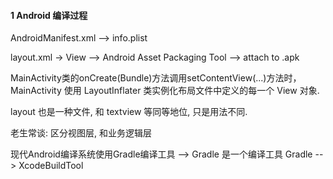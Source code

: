 #### 1 Android 编译过程
AndroidManifest.xml --> info.plist

layout.xml -> View --> Android Asset Packaging Tool --> attach to .apk

MainActivity类的onCreate(Bundle)方法调用setContentView(...)方法时， MainActivity 使用 LayoutInflater 类实例化布局文件中定义的每一个 View 对象.

layout 也是一种文件, 和 textview 等同等地位, 只是用法不同.

老生常谈: 区分视图层, 和业务逻辑层

现代Android编译系统使用Gradle编译工具 --> Gradle 是一个编译工具
Gradle --> XcodeBuildTool



